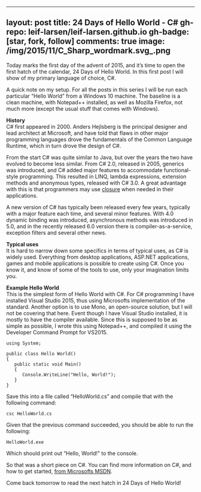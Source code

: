 
---
layout: post
title: 24 Days of Hello World - C#
gh-repo: leif-larsen/leif-larsen.github.io
gh-badge: [star, fork, follow]
comments: true
image: /img/2015/11/C_Sharp_wordmark.svg_.png
---
    
    
Today marks the first day of the advent of 2015, and it’s time to open the first hatch of the calendar, 24 Days of Hello World. In this first post I will show of my primary language of choice, C#.

A quick note on my setup. For all the posts in this series I will be run each particular “Hello World” from a Windows 10 machine. The baseline is a clean machine, with Notepad++ installed, as well as Mozilla Firefox, not much more (except the usual stuff that comes with Windows).

**History**  
 C# first appeared in 2000. Anders Hejlsberg is the principal designer and lead architect at Microsoft, and have told that flaws in other major programming languages drove the fundamentals of the Common Language Runtime, which in turn drove the design of C#.

From the start C# was quite similar to Java, but over the years the two have evolved to become less similar. From C# 2.0, released in 2005, generics was introduced, and C# added major features to accommodate functional-style programming. This resulted in LINQ, lambda expressions, extension methods and anonymous types, released with C# 3.0. A great advantage with this is that programmers may use [closure](https://en.wikipedia.org/wiki/Closure_(computer_programming)) when needed in their applications.

A new version of C# has typically been released every few years, typically with a major feature each time, and several minor features. With 4.0 dynamic binding was introduced, asynchronous methods was introduced in 5.0, and in the recently released 6.0 version there is compiler-as-a-service, exception filters and several other news.

**Typical uses**  
 It is hard to narrow down some specifics in terms of typical uses, as C# is widely used. Everything from desktop applications, ASP.NET applications, games and mobile applications is possible to create using C#. Once you know it, and know of some of the tools to use, only your imagination limits you.

**Example Hello World**  
 This is the simplest form of Hello World with C#. For C# programming I have installed Visual Studio 2015, thus using Microsofts implementation of the standard. Another option is to use Mono, an open-source solution, but I will not be covering that here. Event though I have Visual Studio installed, it is mostly to have the compiler available. Since this is supposed to be as simple as possible, I wrote this using Notepad++, and compiled it using the Developer Command Prompt for VS2015.
```language-csharp
using System; 

public class Hello World() 
{ 
   public static void Main() 
   { 
      Console.WriteLine("Hello, World!"); 
   } 
}
```
Save this into a file called “HelloWorld.cs” and compile that with the following command:

<code>csc HelloWorld.cs</code>

Given that the previous command succeeded, you should be able to run the following:

<code>HelloWorld.exe</code>

Which should print out “Hello, World!” to the console.

So that was a short piece on C#. You can find more information on C#, and how to get started, [from Microsofts MSDN](https://msdn.microsoft.com/en-us/library/a72418yk.aspx).

Come back tomorrow to read the next hatch in 24 Days of Hello World!


